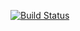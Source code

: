 [![Build Status](https://travis-ci.org/hysang/CS110_Lab5.svg?branch=master)](https://travis-ci.org/hysang/CS110_Lab5)
